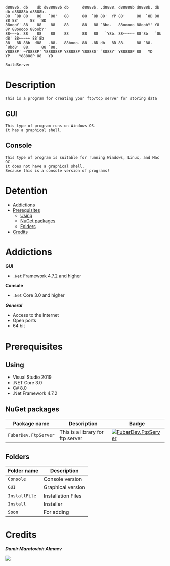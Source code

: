    d8888b. db    db d888888b db      d8888b. .d8888. d88888b d8888b. db    db d88888b d8888b. 
    88  `8D 88    88   `88'   88      88  `8D 88'  YP 88'     88  `8D 88    88 88'     88  `8D 
    88oooY' 88    88    88    88      88   88 `8bo.   88ooooo 88oobY' Y8    8P 88ooooo 88oobY' 
    88~~~b. 88    88    88    88      88   88   `Y8b. 88~~~~~ 88`8b   `8b  d8' 88~~~~~ 88`8b   
    88   8D 88b  d88   .88.   88booo. 88  .8D db   8D 88.     88 `88.  `8bd8'  88.     88 `88. 
    Y8888P' ~Y8888P' Y888888P Y88888P Y8888D' `8888Y' Y88888P 88   YD    YP    Y88888P 88   YD 

`BuildServer`

# Description

```This is a program for creating your ftp/tcp server for storing data```

## GUI
```
This type of program runs on Windows OS.
It has a graphical shell.
```

## Console
```
This type of program is suitable for running Windows, Linux, and Mac OC.
It does not have a graphical shell.
Because this is a console version of programs!
```

# Detention

* [Addictions](https://github.com/damiralmaev/BuildServer#addictions)
* [Prerequisites](https://github.com/damiralmaev/BuildServer#prerequisites)
    * [Using](https://github.com/damiralmaev/BuildServer#using)
    * [NuGet packages](https://github.com/damiralmaev/BuildServer#nuget-packages)
    * [Folders](https://github.com/damiralmaev/BuildServer#folders)
* [Credits](https://github.com/damiralmaev/BuildServer#credits)

# Addictions

**GUI**

* `.Net` Framework 4.7.2 and higher

**Console**

* `.Net` Core 3.0 and higher

***General***

* Access to the Internet
* Open ports
* 64 bit

# Prerequisites

## Using

* Visual Studio 2019
* .NET Core 3.0
* C# 8.0
* .Net Framework 4.7.2

## NuGet packages

| Package name                      | Description				     | Badge |
|-----------------------------------|--------------------------------|-------|
| `FubarDev.FtpServer`              | This is a library for ftp server| [![FubarDev.FtpServer](https://img.shields.io/nuget/vpre/FubarDev.FtpServer.svg)](https://www.nuget.org/packages/FubarDev.FtpServer) |

## Folders

|Folder name     | Description         |
|----------------|---------------------|
| `Console`      | Console version     |
| `GUI`          | Graphical version   |
| `InstallFile`  | Installation Files  |
| `Install`      | Installer           |
| `Soon`         | For adding          |

# Credits

***Damir Maratovich Almaev***

![](https://i.ibb.co/MPNCfRY/Oz-Why-JWm-M8.jpgi)
